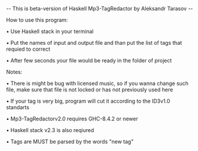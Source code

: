 -- This is beta-version of Haskell Mp3-TagRedactor by Aleksandr Tarasov --

How to use this program:

• Use Haskell stack in your terminal

• Put the names of input and output file and than put the list of tags that requied to correct

• After few seconds your file would be ready in the folder of project

Notes:

• There is might be bug with licensed music, so if you wanna change such file, make sure that file is not locked or has not previously used here

• If your tag is very big, program will cut it according to the ID3v1.0 standarts

• Mp3-TagRedactorv2.0 requires GHC-8.4.2 or newer

• Haskell stack v2.3 is also reqiured

• Tags are MUST be parsed by the words "new tag"
